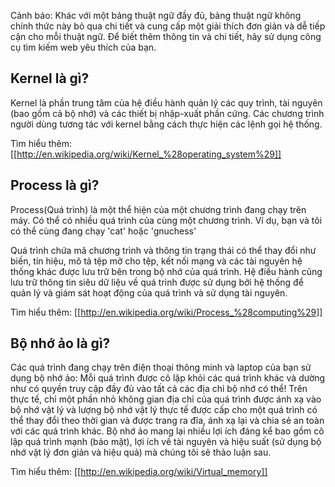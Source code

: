Cảnh báo: Khác với một bảng thuật ngữ đầy đủ, bảng thuật ngữ không chính thức này bỏ qua chi tiết và cung cấp một giải thích đơn giản và dễ tiếp cận cho mỗi thuật ngữ. Để biết thêm thông tin và chi tiết, hãy sử dụng công cụ tìm kiếm web yêu thích của bạn.

## Kernel là gì?
Kernel là phần trung tâm của hệ điều hành quản lý các quy trình, tài nguyên (bao gồm cả bộ nhớ) và các thiết bị nhập-xuất phần cứng. Các chương trình người dùng tương tác với kernel bằng cách thực hiện các lệnh gọi hệ thống.

Tìm hiểu thêm:
[[http://en.wikipedia.org/wiki/Kernel_%28operating_system%29]]

## Process là gì?

Process(Quá trình) là một thể hiện của một chương trình đang chạy trên máy. Có thể có nhiều quá trình của cùng một chương trình. Ví dụ, bạn và tôi có thể cùng đang chạy 'cat' hoặc 'gnuchess'

Quá trình chứa mã chương trình và thông tin trạng thái có thể thay đổi như biến, tín hiệu, mô tả tệp mở cho tệp, kết nối mạng và các tài nguyên hệ thống khác được lưu trữ bên trong bộ nhớ của quá trình. Hệ điều hành cũng lưu trữ thông tin siêu dữ liệu về quá trình được sử dụng bởi hệ thống để quản lý và giám sát hoạt động của quá trình và sử dụng tài nguyên.

Tìm hiểu thêm:
[[http://en.wikipedia.org/wiki/Process_%28computing%29]]

## Bộ nhớ ảo là gì?
Các quá trình đang chạy trên điện thoại thông minh và laptop của bạn sử dụng bộ nhớ ảo: Mỗi quá trình được cô lập khỏi các quá trình khác và dường như có quyền truy cập đầy đủ vào tất cả các địa chỉ bộ nhớ có thể! Trên thực tế, chỉ một phần nhỏ không gian địa chỉ của quá trình được ánh xạ vào bộ nhớ vật lý và lượng bộ nhớ vật lý thực tế được cấp cho một quá trình có thể thay đổi theo thời gian và được trang ra đĩa, ánh xạ lại và chia sẻ an toàn với các quá trình khác. Bộ nhớ ảo mang lại nhiều lợi ích đáng kể bao gồm cô lập quá trình mạnh (bảo mật), lợi ích về tài nguyên và hiệu suất (sử dụng bộ nhớ vật lý đơn giản và hiệu quả) mà chúng tôi sẽ thảo luận sau.

Tìm hiểu thêm:
[[http://en.wikipedia.org/wiki/Virtual_memory]]